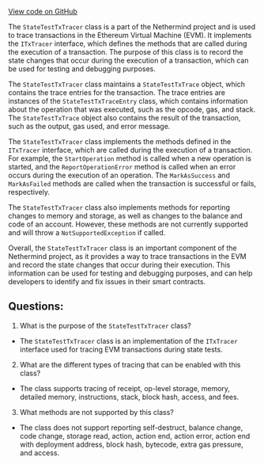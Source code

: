 [View code on GitHub](https://github.com/nethermindeth/nethermind/Nethermind.State.Test.Runner/StateTestTxTracer.cs)

The `StateTestTxTracer` class is a part of the Nethermind project and is used to trace transactions in the Ethereum Virtual Machine (EVM). It implements the `ITxTracer` interface, which defines the methods that are called during the execution of a transaction. The purpose of this class is to record the state changes that occur during the execution of a transaction, which can be used for testing and debugging purposes.

The `StateTestTxTracer` class maintains a `StateTestTxTrace` object, which contains the trace entries for the transaction. The trace entries are instances of the `StateTestTxTraceEntry` class, which contains information about the operation that was executed, such as the opcode, gas, and stack. The `StateTestTxTrace` object also contains the result of the transaction, such as the output, gas used, and error message.

The `StateTestTxTracer` class implements the methods defined in the `ITxTracer` interface, which are called during the execution of a transaction. For example, the `StartOperation` method is called when a new operation is started, and the `ReportOperationError` method is called when an error occurs during the execution of an operation. The `MarkAsSuccess` and `MarkAsFailed` methods are called when the transaction is successful or fails, respectively.

The `StateTestTxTracer` class also implements methods for reporting changes to memory and storage, as well as changes to the balance and code of an account. However, these methods are not currently supported and will throw a `NotSupportedException` if called.

Overall, the `StateTestTxTracer` class is an important component of the Nethermind project, as it provides a way to trace transactions in the EVM and record the state changes that occur during their execution. This information can be used for testing and debugging purposes, and can help developers to identify and fix issues in their smart contracts.
## Questions: 
 1. What is the purpose of the `StateTestTxTracer` class?
- The `StateTestTxTracer` class is an implementation of the `ITxTracer` interface used for tracing EVM transactions during state tests.

2. What are the different types of tracing that can be enabled with this class?
- The class supports tracing of receipt, op-level storage, memory, detailed memory, instructions, stack, block hash, access, and fees.

3. What methods are not supported by this class?
- The class does not support reporting self-destruct, balance change, code change, storage read, action, action end, action error, action end with deployment address, block hash, bytecode, extra gas pressure, and access.